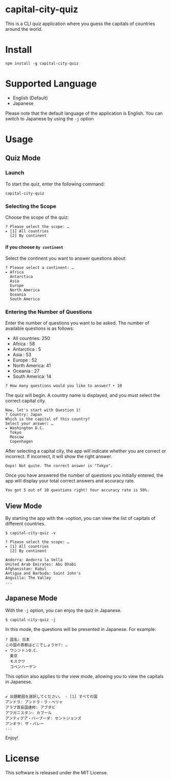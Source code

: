 # capital-city-quiz

This is a CLI quiz application where you guess the capitals of countries around the world.

# Install

```
npm install -g capital-city-quiz
```

# Supported Language

- English (Default)
- Japanese

Please note that the default language of the application is English.
You can switch to Japanese by using the `-j` option

# Usage

## Quiz Mode

### Launch

To start the quiz, enter the following command:

```
capital-city-quiz
```

### Selecting the Scope

Choose the scope of the quiz:

```
? Please select the scope: …
▸ [1] All countries
  [2] By continent
```

#### If you choose `By continent`

Select the continent you want to answer questions about:

```
? Please select a continent: …
▸ Africa
  Antarctica
  Asia
  Europe
  North America
  Oceania
  South America
```

### Entering the Number of Questions

Enter the number of questions you want to be asked.
The number of available questions is as follows:

- All countries: 250
- Africa : 58
- Antarctica : 5
- Asia : 53
- Europe : 52
- North America: 41
- Oceania : 27
- South America: 14

```
? How many questions would you like to answer? ‣ 10
```

The quiz will begin.
A country name is displayed, and you must select the correct capital city.

```
Now, let's start with Question 1!
? Country: Japan
Which is the capital of this country?
Select your answer: …
▸ Washington D.C.
  Tokyo
  Moscow
  Copenhagen
```

After selecting a capital city, the app will indicate whether you are correct or incorrect.
If incorrect, it will show the right answer.

```
Oops! Not quite. The correct answer is "Tokyo".
```

Once you have answered the number of questions you initially entered, the app will display your total correct answers and accuracy rate.

```
You got 5 out of 10 questions right! Your accuracy rate is 50%.
```

## View Mode

By starting the app with the`-v`option, you can view the list of capitals of different countries.

```
$ capital-city-quiz -v
```

```
? Please select the scope: …
▸ [1] All countries
  [2] By continent
```

```
Andorra: Andorra la Vella
United Arab Emirates: Abu Dhabi
Afghanistan: Kabul
Antigua and Barbuda: Saint John's
Anguilla: The Valley
...
```

## Japanese Mode

With the `-j` option, you can enjoy the quiz in Japanese.

```
$ capital-city-quiz -j
```

In this mode, the questions will be presented in Japanese.
For example:

```
? 国名: 日本
この国の首都はどこでしょうか?: …
▸ ワシントンD.C.
  東京
  モスクワ
  コペンハーゲン
```

This option also applies to the view mode, allowing you to view the capitals in Japanese.

```

✔ 出題範囲を選択してください。 · [1] すべての国
アンドラ: アンドラ・ラ・ベリャ
アラブ首長国連邦: アブダビ
アフガニスタン: カブール
アンティグア・バーブーダ: セントジョンズ
アンギラ: ザ・バレー
...
```

Enjoy!

# License

This software is released under the MIT License.
